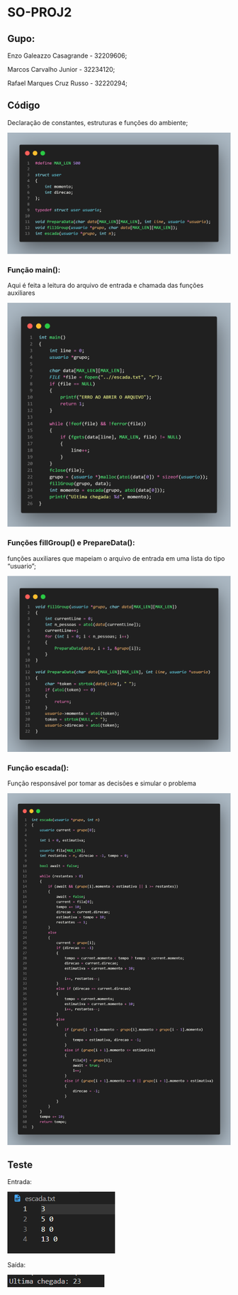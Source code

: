 # SO-PROJ2
## Gupo:
Enzo Galeazzo Casagrande - 32209606;

Marcos Carvalho Junior  - 32234120;

Rafael Marques Cruz Russo - 32220294;

## Código
Declaração de constantes, estruturas e funções do ambiente;

![declaracao_constantes](https://github.com/Casagrande578/SO-PROJ2/blob/main/imagesReadMe/1.png?raw=true)

### Função main():

Aqui é feita a leitura do arquivo de entrada e chamada das funções auxiliares

![main](https://github.com/Casagrande578/SO-PROJ2/blob/main/imagesReadMe/main.png?raw=true)

### Funções fillGroup() e PrepareData():
funções auxiliares que mapeiam o arquivo de entrada em uma lista do tipo “usuario”;


![fill](https://github.com/Casagrande578/SO-PROJ2/blob/main/imagesReadMe/fill.png?raw=true)

### Função escada():
Função responsável por tomar as decisões e simular o problema



![escada](https://github.com/Casagrande578/SO-PROJ2/blob/main/imagesReadMe/escada.png?raw=true)

## Teste

Entrada:


![entrada](https://github.com/Casagrande578/SO-PROJ2/blob/main/imagesReadMe/entrada.png?raw=true)

Saída:


![declaracao_constantes](https://github.com/Casagrande578/SO-PROJ2/blob/main/imagesReadMe/saida.png?raw=true)



